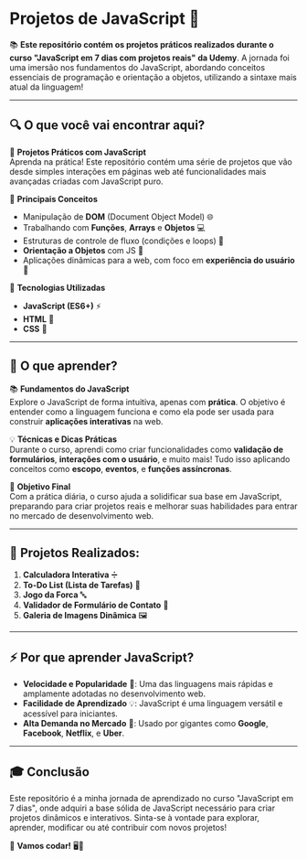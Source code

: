 # **Projetos de JavaScript 🚀**

📚 **Este repositório contém os projetos práticos realizados durante o curso "JavaScript em 7 dias com projetos reais" da Udemy**. A jornada foi uma imersão nos fundamentos do JavaScript, abordando conceitos essenciais de programação e orientação a objetos, utilizando a sintaxe mais atual da linguagem!

---

## 🔍 **O que você vai encontrar aqui?**

📌 **Projetos Práticos com JavaScript**  
Aprenda na prática! Este repositório contém uma série de projetos que vão desde simples interações em páginas web até funcionalidades mais avançadas criadas com JavaScript puro.

📌 **Principais Conceitos**  
- Manipulação de **DOM** (Document Object Model) 🌐  
- Trabalhando com **Funções**, **Arrays** e **Objetos** 💻  
- Estruturas de controle de fluxo (condições e loops) 🔄  
- **Orientação a Objetos** com JS 🧩  
- Aplicações dinâmicas para a web, com foco em **experiência do usuário** 🎨

📌 **Tecnologias Utilizadas**  
- **JavaScript (ES6+)** ⚡  
- **HTML** 📄  
- **CSS** 🎨

---

## 🔧 **O que aprender?**

📚 **Fundamentos do JavaScript**  
Explore o JavaScript de forma intuitiva, apenas com **prática**. O objetivo é entender como a linguagem funciona e como ela pode ser usada para construir **aplicações interativas** na web.

💡 **Técnicas e Dicas Práticas**  
Durante o curso, aprendi como criar funcionalidades como **validação de formulários**, **interações com o usuário**, e muito mais! Tudo isso aplicando conceitos como **escopo**, **eventos**, e **funções assíncronas**.

🎯 **Objetivo Final**  
Com a prática diária, o curso ajuda a solidificar sua base em JavaScript, preparando para criar projetos reais e melhorar suas habilidades para entrar no mercado de desenvolvimento web.

---

## 📌 **Projetos Realizados:**  

1. **Calculadora Interativa** ➗  
2. **To-Do List (Lista de Tarefas)** 📝  
3. **Jogo da Forca** 🔤  
4. **Validador de Formulário de Contato** 📨  
5. **Galeria de Imagens Dinâmica** 🖼️

---

## ⚡ **Por que aprender JavaScript?**

- **Velocidade e Popularidade** 🚀: Uma das linguagens mais rápidas e amplamente adotadas no desenvolvimento web.  
- **Facilidade de Aprendizado** 💡: JavaScript é uma linguagem versátil e acessível para iniciantes.  
- **Alta Demanda no Mercado** 💼: Usado por gigantes como **Google**, **Facebook**, **Netflix**, e **Uber**.  

---

## 🎓 **Conclusão**  
Este repositório é a minha jornada de aprendizado no curso "JavaScript em 7 dias", onde adquiri a base sólida de JavaScript necessário para criar projetos dinâmicos e interativos. Sinta-se à vontade para explorar, aprender, modificar ou até contribuir com novos projetos!

🔗 **Vamos codar!** 🖥️💙  
